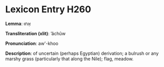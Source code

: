 # Lexicon Entry H260

**Lemma**: אָחוּ

**Transliteration (xlit)**: ʼâchûw

**Pronunciation**: aw'-khoo

**Description**:
of uncertain (perhaps Egyptian) derivation; a bulrush or any marshy grass (particularly that along the Nile); flag, meadow.
